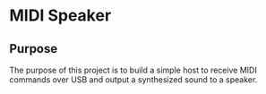 # MIDI Speaker

## Purpose

The purpose of this project is to build a simple host to receive MIDI commands over USB and output a synthesized sound to a speaker.